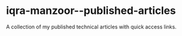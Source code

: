 # iqra-manzoor--published-articles
A collection of my published technical articles with quick access links.
